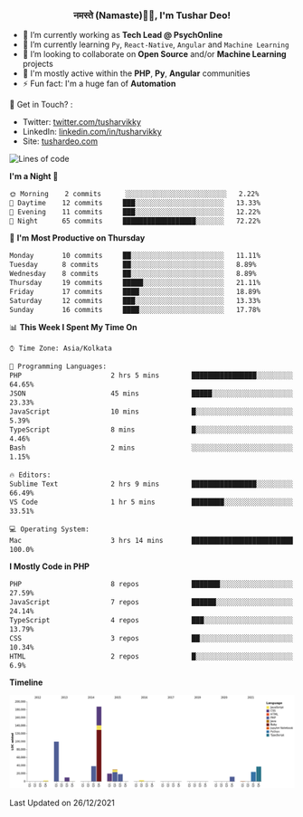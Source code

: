 <h3 align="center">नमस्ते (Namaste)🙏🏻, I'm Tushar Deo!</h3>

- 🔭 I’m currently working as **Tech Lead @ PsychOnline**
- 🌱 I’m currently learning `Py`, `React-Native`, `Angular` and `Machine Learning`
- 👯 I’m looking to collaborate on **Open Source** and/or **Machine Learning** projects
- 💬 I'm mostly active within the **PHP**, **Py**, **Angular** communities
- ⚡ Fun fact: I'm a huge fan of **Automation**

📣 Get in Touch? :
- Twitter: [twitter.com/tusharvikky](https://twitter.com/tusharvikky)
- LinkedIn: [linkedin.com/in/tusharvikky](https://www.linkedin.com/in/tusharvikky/)
- Site: [tushardeo.com](https://tushardeo.com/)

<!--START_SECTION:waka-->
![Lines of code](https://img.shields.io/badge/From%20Hello%20World%20I%27ve%20Written-480%20Thousand%20lines%20of%20code-blue)

**I'm a Night 🦉** 

```text
🌞 Morning    2 commits      ░░░░░░░░░░░░░░░░░░░░░░░░░   2.22% 
🌆 Daytime    12 commits     ███░░░░░░░░░░░░░░░░░░░░░░   13.33% 
🌃 Evening    11 commits     ███░░░░░░░░░░░░░░░░░░░░░░   12.22% 
🌙 Night      65 commits     ██████████████████░░░░░░░   72.22%

```
📅 **I'm Most Productive on Thursday** 

```text
Monday       10 commits     ██░░░░░░░░░░░░░░░░░░░░░░░   11.11% 
Tuesday      8 commits      ██░░░░░░░░░░░░░░░░░░░░░░░   8.89% 
Wednesday    8 commits      ██░░░░░░░░░░░░░░░░░░░░░░░   8.89% 
Thursday     19 commits     █████░░░░░░░░░░░░░░░░░░░░   21.11% 
Friday       17 commits     ████░░░░░░░░░░░░░░░░░░░░░   18.89% 
Saturday     12 commits     ███░░░░░░░░░░░░░░░░░░░░░░   13.33% 
Sunday       16 commits     ████░░░░░░░░░░░░░░░░░░░░░   17.78%

```


📊 **This Week I Spent My Time On** 

```text
⌚︎ Time Zone: Asia/Kolkata

💬 Programming Languages: 
PHP                      2 hrs 5 mins        ████████████████░░░░░░░░░   64.65% 
JSON                     45 mins             █████░░░░░░░░░░░░░░░░░░░░   23.33% 
JavaScript               10 mins             █░░░░░░░░░░░░░░░░░░░░░░░░   5.39% 
TypeScript               8 mins              █░░░░░░░░░░░░░░░░░░░░░░░░   4.46% 
Bash                     2 mins              ░░░░░░░░░░░░░░░░░░░░░░░░░   1.15%

🔥 Editors: 
Sublime Text             2 hrs 9 mins        ████████████████░░░░░░░░░   66.49% 
VS Code                  1 hr 5 mins         ████████░░░░░░░░░░░░░░░░░   33.51%

💻 Operating System: 
Mac                      3 hrs 14 mins       █████████████████████████   100.0%

```

**I Mostly Code in PHP** 

```text
PHP                      8 repos             ███████░░░░░░░░░░░░░░░░░░   27.59% 
JavaScript               7 repos             ██████░░░░░░░░░░░░░░░░░░░   24.14% 
TypeScript               4 repos             ███░░░░░░░░░░░░░░░░░░░░░░   13.79% 
CSS                      3 repos             ██░░░░░░░░░░░░░░░░░░░░░░░   10.34% 
HTML                     2 repos             █░░░░░░░░░░░░░░░░░░░░░░░░   6.9%

```


**Timeline**

![Chart not found](https://raw.githubusercontent.com/tusharvikky/tusharvikky/master/charts/bar_graph.png) 


 Last Updated on 26/12/2021
<!--END_SECTION:waka-->

